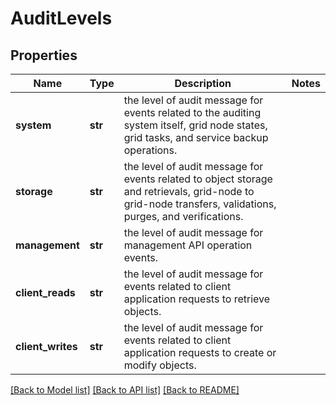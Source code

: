 # AuditLevels

## Properties
Name | Type | Description | Notes
------------ | ------------- | ------------- | -------------
**system** | **str** | the level of audit message for events related to the auditing system itself, grid node states, grid tasks, and service backup operations.  | 
**storage** | **str** | the level of audit message for events related to object storage and retrievals, grid-node to grid-node transfers, validations, purges, and verifications.  | 
**management** | **str** | the level of audit message for management API operation events. | 
**client_reads** | **str** | the level of audit message for events related to client application requests to retrieve objects. | 
**client_writes** | **str** | the level of audit message for events related to client application requests to create or modify objects. | 

[[Back to Model list]](../README.md#documentation-for-models) [[Back to API list]](../README.md#documentation-for-api-endpoints) [[Back to README]](../README.md)

